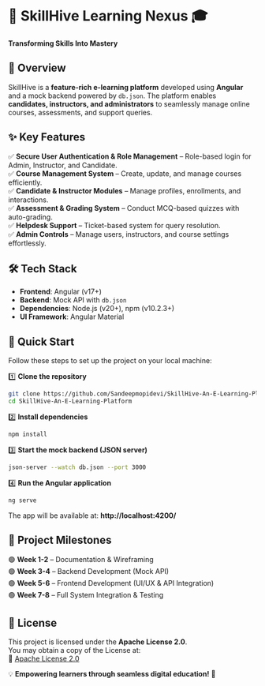 # 🌟 SkillHive Learning Nexus 🎓  
**Transforming Skills Into Mastery**  

## 📌 Overview  
SkillHive is a **feature-rich e-learning platform** developed using **Angular** and a mock backend powered by `db.json`. The platform enables **candidates, instructors, and administrators** to seamlessly manage online courses, assessments, and support queries.  

## ✨ Key Features  
✅ **Secure User Authentication & Role Management** – Role-based login for Admin, Instructor, and Candidate.  
✅ **Course Management System** – Create, update, and manage courses efficiently.  
✅ **Candidate & Instructor Modules** – Manage profiles, enrollments, and interactions.  
✅ **Assessment & Grading System** – Conduct MCQ-based quizzes with auto-grading.  
✅ **Helpdesk Support** – Ticket-based system for query resolution.  
✅ **Admin Controls** – Manage users, instructors, and course settings effortlessly.  

## 🛠️ Tech Stack  
- **Frontend**: Angular (v17+)  
- **Backend**: Mock API with `db.json`  
- **Dependencies**: Node.js (v20+), npm (v10.2.3+)  
- **UI Framework**: Angular Material  

## 🚀 Quick Start  
Follow these steps to set up the project on your local machine:  

1️⃣ **Clone the repository**  
   ```bash
   git clone https://github.com/Sandeepmopidevi/SkillHive-An-E-Learning-Platform.git
   cd SkillHive-An-E-Learning-Platform
   ```  
   
2️⃣ **Install dependencies**  
   ```bash
   npm install
   ```  
   
3️⃣ **Start the mock backend (JSON server)**  
   ```bash
   json-server --watch db.json --port 3000
   ```  

4️⃣ **Run the Angular application**  
   ```bash
   ng serve
   ```  
   The app will be available at: **http://localhost:4200/**  

## 📅 Project Milestones  
🟢 **Week 1-2** – Documentation & Wireframing  
🟢 **Week 3-4** – Backend Development (Mock API)  
🟢 **Week 5-6** – Frontend Development (UI/UX & API Integration)  
🟢 **Week 7-8** – Full System Integration & Testing  

## 📜 License  
This project is licensed under the **Apache License 2.0**.  
You may obtain a copy of the License at:  
🔗 [Apache License 2.0](http://www.apache.org/licenses/LICENSE-2.0)  

💡 **Empowering learners through seamless digital education!** 🚀  